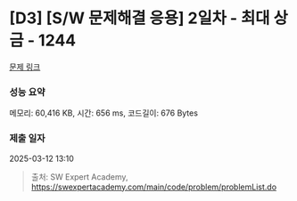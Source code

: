 # [D3] [S/W 문제해결 응용] 2일차 - 최대 상금 - 1244 

[문제 링크](https://swexpertacademy.com/main/code/problem/problemDetail.do?contestProbId=AV15Khn6AN0CFAYD) 

### 성능 요약

메모리: 60,416 KB, 시간: 656 ms, 코드길이: 676 Bytes

### 제출 일자

2025-03-12 13:10



> 출처: SW Expert Academy, https://swexpertacademy.com/main/code/problem/problemList.do